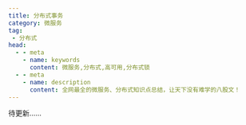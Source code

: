 ```yaml
---
title: 分布式事务
category: 微服务
tag:
 - 分布式
head:
  - - meta
    - name: keywords
      content: 微服务,分布式,高可用,分布式锁
  - - meta
    - name: description
      content: 全网最全的微服务、分布式知识点总结，让天下没有难学的八股文！
---
```






待更新……